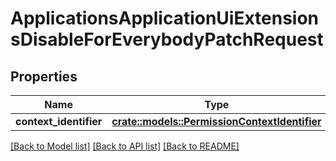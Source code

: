 # ApplicationsApplicationUiExtensionsDisableForEverybodyPatchRequest

## Properties

Name | Type | Description | Notes
------------ | ------------- | ------------- | -------------
**context_identifier** | [**crate::models::PermissionContextIdentifier**](PermissionContextIdentifier.md) |  | 

[[Back to Model list]](../README.md#documentation-for-models) [[Back to API list]](../README.md#documentation-for-api-endpoints) [[Back to README]](../README.md)


